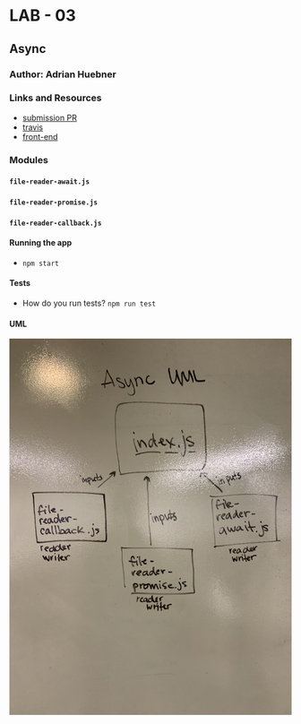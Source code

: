 # LAB - 03

## Async

### Author: Adrian Huebner

### Links and Resources
* [submission PR](https://github.com/Adrian-Huebner-401-advanced-javascript/lab-03/pull/1)
* [travis](https://www.travis-ci.com/Adrian-Huebner-401-advanced-javascript/lab-03)
* [front-end](https://adrianhuebner-lab-03.herokuapp.com/)

### Modules
#### `file-reader-await.js`
#### `file-reader-promise.js`
#### `file-reader-callback.js`

#### Running the app
* `npm start`

  
#### Tests
* How do you run tests?
`npm run test`

#### UML
![umlfile](/assests/daythree.jpeg)
